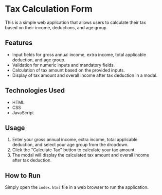# Tax Calculation Form

This is a simple web application that allows users to calculate their tax based on their income, deductions, and age group.

## Features

- Input fields for gross annual income, extra income, total applicable deduction, and age group.
- Validation for numeric inputs and mandatory fields.
- Calculation of tax amount based on the provided inputs.
- Display of tax amount and overall income after tax deduction in a modal.

## Technologies Used

- HTML
- CSS
- JavaScript

## Usage

1. Enter your gross annual income, extra income, total applicable deduction, and select your age group from the dropdown.
2. Click the "Calculate Tax" button to calculate your tax amount.
3. The modal will display the calculated tax amount and overall income after tax deduction.

## How to Run

Simply open the `index.html` file in a web browser to run the application.
